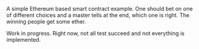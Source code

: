 A simple Ethereum based smart contract example.
One should bet on one of different choices and a master tells at the end, which one is right.
The winning people get some ether.

Work in progress. Right now, not all test succeed and not everything is implemented.

